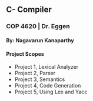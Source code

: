## C- Compiler
### COP 4620 | Dr. Eggen 
#### By: Nagavarun Kanaparthy

#### Project Scopes
- Project 1, Lexical Analyzer
- Project 2, Parser
- Project 3, Semantics
- Project 4, Code Generation
- Project 5, Using Lex and Yacc
